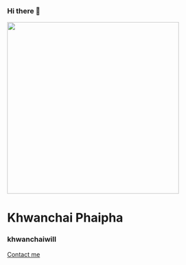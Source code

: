 ### Hi there 👋

<img src="https://avatars0.githubusercontent.com/u/64489050?s=460&u=7ba41ef7e577172978574c7b11c77418b6ea60f3&v=4-512" width = "400" />
<br>
<h1> Khwanchai Phaipha</h1>
<h3> khwanchaiwill </h3>
<a href= "mailto:porpan00@hotmail.com>porpan00@hotmail.com</a>
<a href= "https://www.linkedin.com/in/khwanchai-phaipha-266885a7/" align="center>https://www.linkedin.com/in/khwanchai-phaipha-266885a7/ </a>
Here are some ideas to get you started:

- 🔭 I’m currently working on ...
- 🌱 I’m currently learning ...
- 👯 I’m looking to collaborate on ...
- 🤔 I’m looking for help with ...
- 💬 Ask me about ...
- 📫 How to reach me: ...
- 😄 Pronouns: ...
- ⚡ Fun fact: ...
## Contact me


